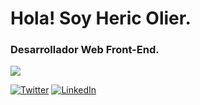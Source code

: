 # Hola! Soy Heric Olier.
### Desarrollador Web Front-End.

![](https://i.imgur.com/HJ6rynX.png)

[![Twitter](https://img.shields.io/badge/Twitter-@heric_olier-1DA1F2?style=for-the-badge&logo=twitter&logoColor=white&labelColor=101010)](https://twitter.com/heric_olier)
[![LinkedIn](https://img.shields.io/badge/LinkedIn-Heric_Olier-0077B5?style=for-the-badge&logo=linkedin&logoColor=white&labelColor=101010)](https://www.linkedin.com/in/heric-olier-36400b238)

<!--
**Heric-Olier/Heric-Olier** is a ✨ _special_ ✨ repository because its `README.md` (this file) appears on your GitHub profile.

Here are some ideas to get you started:

- 🔭 I’m currently working on ...
- 🌱 I’m currently learning ...
- 👯 I’m looking to collaborate on ...
- 🤔 I’m looking for help with ...
- 💬 Ask me about ...
- 📫 How to reach me: ...
- 😄 Pronouns: ...
- ⚡ Fun fact: ...
-->
